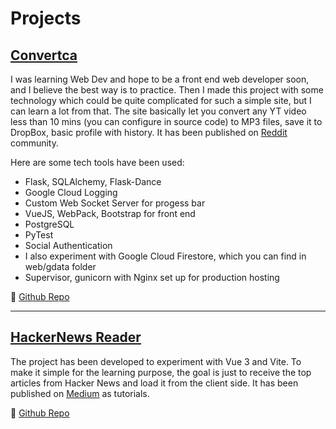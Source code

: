 # Projects

## [Convertca](https://convertca.com) <Badge text="Open Source" vertical="middle"/>

I was learning Web Dev and hope to be a front end web developer soon, and I believe the best way is to practice. Then I made this project with some technology which could be quite complicated for such a simple site, but I can learn a lot from that. The site basically let you convert any YT video less than 10 mins (you can configure in source code) to MP3 files, save it to DropBox, basic profile with history. It has been published on [Reddit](https://www.reddit.com/r/Python/comments/k003t6/a_complete_web_app_to_convert_youtube_videos_to/) community.

Here are some tech tools have been used:

* Flask, SQLAlchemy, Flask-Dance
* Google Cloud Logging 
* Custom Web Socket Server for progess bar
* VueJS, WebPack, Bootstrap for front end
* PostgreSQL
* PyTest
* Social Authentication 
* I also experiment with Google Cloud Firestore, which you can find in web/gdata folder
* Supervisor, gunicorn with Nginx set up for production hosting

🎁 [Github Repo](https://github.com/infantiablue/converter)

---

## [HackerNews Reader](http://vhnews.netlify.app/) <Badge text="Open Source" vertical="middle"/> <Badge text="WIP" type="warning" vertical="middle"/>

The project has been developed to experiment with Vue 3 and Vite. To make it simple for the learning purpose, the goal is just to receive the top articles from Hacker News and load it from the client side. It has been published on [Medium](https://infantiablue.medium.com/hackernews-reader-with-vue-3-vite-2-and-vuex-4-part-1-247315ceb06a) as tutorials.

🎁 [Github Repo](https://github.com/infantiablue/vhnews)
